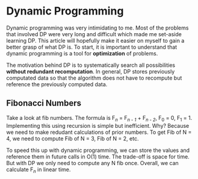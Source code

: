 # Dynamic Programming 
Dynamic programming was very intimidating to me. Most of the problems that involved DP were very long and difficult which made me set-aside learning DP. This article will hopefully make it easier on myself to gain a better grasp of what DP is. To start, it is important to understand that dynamic programming is a tool for **optimization** of problems. 

The motivation behind DP is to systematically search all possibilities **without redundant recomputation**. In general, DP stores previously computated data so that the algorithm does not have to recompute but reference the previously computed data. 

## Fibonacci Numbers
Take a look at fib numbers. The formula is F<sub>*n*</sub> = F<sub>*n - 1*</sub> + F<sub>*n - 2*</sub>, F<sub>0</sub> = 0, F<sub>1</sub> = 1. Implementing this using recursion is simple but inefficient. Why? Because we need to make redudant calculations of prior numbers. To get Fib of N = 4, we need to compute Fib of N = 3, Fib of N = 2, etc. 

To speed this up with dynamic programming, we can store the values and reference them in future calls in O(1) time. The trade-off is space for time. But with DP we only need to compute any N fib once. Overall, we can calculate F<sub>*n*</sub> in linear time. 